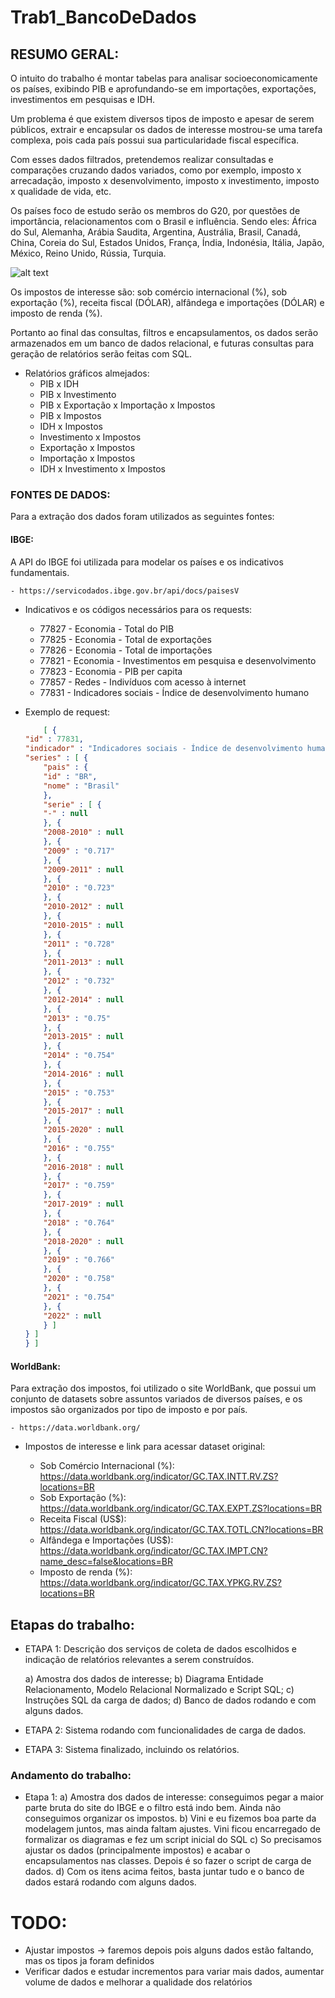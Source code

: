 # Trab1_BancoDeDados

## RESUMO GERAL: 
O intuito do trabalho é montar tabelas para analisar socioeconomicamente os países, exibindo PIB e aprofundando-se em importações,
exportações, investimentos em pesquisas e IDH. 

Um problema é que existem diversos tipos de imposto e apesar de serem públicos, extrair e encapsular os dados de interesse 
mostrou-se uma tarefa complexa, pois cada país possui sua particularidade fiscal específica. 

Com esses dados filtrados, pretendemos realizar consultadas e comparações cruzando dados variados, como por exemplo, 
imposto x arrecadação, imposto x desenvolvimento, imposto x investimento, imposto x qualidade de vida, etc.

Os países foco de estudo serão os membros do G20, por questões de importância, relacionamentos com o Brasil e influência. 
Sendo eles: África do Sul, Alemanha, Arábia Saudita, Argentina, Austrália, Brasil, Canadá, China, Coreia do Sul, 
Estados Unidos, França, Índia, Indonésia, Itália, Japão, México, Reino Unido, Rússia, Turquia.

![alt text](https://static.mundoeducacao.uol.com.br/mundoeducacao/2023/09/1-bandeira-dos-participantes-do-g20-grupo-dos-20-ate-o-ano-de-2023.jpg)

Os impostos de interesse são: sob comércio internacional (%), sob exportação (%), receita fiscal (DÓLAR), alfândega e importações (DÓLAR) e imposto de renda (%). 

Portanto ao final das consultas, filtros e encapsulamentos, os dados serão armazenados em um banco de dados relacional, e futuras consultas para
geração de relatórios serão feitas com SQL. 
* Relatórios gráficos almejados:
    - PIB x IDH
    - PIB x Investimento
    - PIB x Exportação x Importação x Impostos
    - PIB x Impostos
    - IDH x Impostos
    - Investimento x Impostos
    - Exportação x Impostos
    - Importação x Impostos
    - IDH x Investimento x Impostos

### FONTES DE DADOS:

Para a extração dos dados foram utilizados as seguintes fontes:

#### IBGE: 

A API do IBGE foi utilizada para modelar os países e os indicativos fundamentais. 

    - https://servicodados.ibge.gov.br/api/docs/paisesV

* Indicativos e os códigos necessários para os requests:
    - 77827 - Economia - Total do PIB
    - 77825 - Economia - Total de exportações
    - 77826 - Economia - Total de importações
    - 77821 - Economia - Investimentos em pesquisa e desenvolvimento
    - 77823 - Economia - PIB per capita
    - 77857 - Redes - Indivíduos com acesso à internet
    - 77831 - Indicadores sociais - Índice de desenvolvimento humano

* Exemplo de request:
    ```json
        [ {
    "id" : 77831,
    "indicador" : "Indicadores sociais - Índice de desenvolvimento humano",
    "series" : [ {
        "pais" : {
        "id" : "BR",
        "nome" : "Brasil"
        },
        "serie" : [ {
        "-" : null
        }, {
        "2008-2010" : null
        }, {
        "2009" : "0.717"
        }, {
        "2009-2011" : null
        }, {
        "2010" : "0.723"
        }, {
        "2010-2012" : null
        }, {
        "2010-2015" : null
        }, {
        "2011" : "0.728"
        }, {
        "2011-2013" : null
        }, {
        "2012" : "0.732"
        }, {
        "2012-2014" : null
        }, {
        "2013" : "0.75"
        }, {
        "2013-2015" : null
        }, {
        "2014" : "0.754"
        }, {
        "2014-2016" : null
        }, {
        "2015" : "0.753"
        }, {
        "2015-2017" : null
        }, {
        "2015-2020" : null
        }, {
        "2016" : "0.755"
        }, {
        "2016-2018" : null
        }, {
        "2017" : "0.759"
        }, {
        "2017-2019" : null
        }, {
        "2018" : "0.764"
        }, {
        "2018-2020" : null
        }, {
        "2019" : "0.766"
        }, {
        "2020" : "0.758"
        }, {
        "2021" : "0.754"
        }, {
        "2022" : null
        } ]
    } ]
    } ]

    ```

#### WorldBank: 

Para extração dos impostos, foi utilizado o site WorldBank, que possui um conjunto de datasets sobre 
assuntos variados de diversos países, e os impostos são organizados por tipo de imposto e por país.

    - https://data.worldbank.org/

* Impostos de interesse e link para acessar dataset original: 

    - Sob Comércio Internacional (%): https://data.worldbank.org/indicator/GC.TAX.INTT.RV.ZS?locations=BR
    - Sob Exportação (%): https://data.worldbank.org/indicator/GC.TAX.EXPT.ZS?locations=BR
    - Receita Fiscal (US$): https://data.worldbank.org/indicator/GC.TAX.TOTL.CN?locations=BR
    - Alfândega e Importações (US$): https://data.worldbank.org/indicator/GC.TAX.IMPT.CN?name_desc=false&locations=BR
    - Imposto de renda (%): https://data.worldbank.org/indicator/GC.TAX.YPKG.RV.ZS?locations=BR

<!-- * Exemplo do CSV:
    ![alt text](Trab1_BancoDeDados\exemploCSV.png?raw=true "Exemplo CSV") -->

## Etapas do trabalho:

* ETAPA 1: Descrição dos serviços de coleta de dados escolhidos e indicação de relatórios relevantes a serem construídos.

    a) Amostra dos dados de interesse;
    b) Diagrama Entidade Relacionamento, Modelo Relacional Normalizado e Script SQL;
    c) Instruções SQL da carga de dados;
    d) Banco de dados rodando e com alguns dados.

* ETAPA 2: Sistema rodando com funcionalidades de carga de dados.

* ETAPA 3: Sistema finalizado, incluindo os relatórios.

<!-- ### Banco de dados:

#### DER:
![alt text](inserir imagem do der)

#### Modelo Relacional:
![alt text](inserir imagem do modelo relacional)

#### Script SQL:
encaminhar script sql -->

### Andamento do trabalho:

* Etapa 1:
    a) Amostra dos dados de interesse: conseguimos pegar a maior parte bruta do site do IBGE e o filtro está indo bem. Ainda não conseguimos organizar os impostos.
    b) Vini e eu fizemos boa parte da modelagem juntos, mas ainda faltam ajustes. Vini ficou encarregado de formalizar os diagramas e fez um script inicial do SQL 
    c) So precisamos ajustar os dados (principalmente impostos) e acabar o encapsulamentos nas classes. Depois é so fazer o script de carga de dados.
    d) Com os itens acima feitos, basta juntar tudo e o banco de dados estará rodando com alguns dados.

# TODO:
* Ajustar impostos -> faremos depois pois alguns dados estão faltando, mas os tipos ja foram definidos
* Verificar dados e estudar incrementos para variar mais dados, aumentar volume de dados e melhorar a qualidade dos relatórios